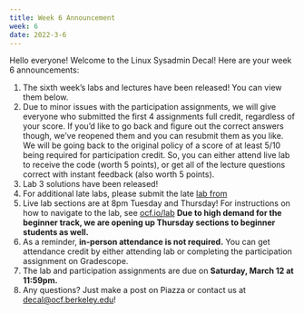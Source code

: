 ```yaml
---
title: Week 6 Announcement
week: 6
date: 2022-3-6
---
```


Hello everyone! Welcome to the Linux Sysadmin Decal! Here are your week 6 announcements:

1. The sixth week’s labs and lectures have been released! You can view them below.
2. Due to minor issues with the participation assignments, we will give everyone who submitted the first 4 assignments full credit, regardless of your score. If you’d like to go back and figure out the correct answers though, we’ve reopened them and you can resubmit them as you like. \
We will be going back to the original policy of a score of at least 5/10 being required for participation credit. So, you can either attend live lab to receive the code (worth 5 points), or get all of the lecture questions correct with instant feedback (also worth 5 points).
3. Lab 3 solutions have been released!
4. For additional late labs, please submit the late [lab from](https://docs.google.com/forms/d/e/1FAIpQLSde6CIiaA1Z-U3vSxDU_AbmyyWKEVPKa-vhHEysltLsG2de3A/viewform)
5. Live lab sections are at 8pm Tuesday and Thursday! For instructions on how to navigate to the lab, see [ocf.io/lab](https://ocf.io/lab) **Due to high demand for the beginner track, we are opening up Thursday sections to beginner students as well.**
6. As a reminder, **in-person attendance is not required.** You can get attendance credit by either attending lab or completing the participation assignment on Gradescope.
7. The lab and participation assignments are due on **Saturday, March 12 at 11:59pm.**
8. Any questions? Just make a post on Piazza or contact us at [decal@ocf.berkeley.edu](mailto:decal@ocf.berkeley.edu)!